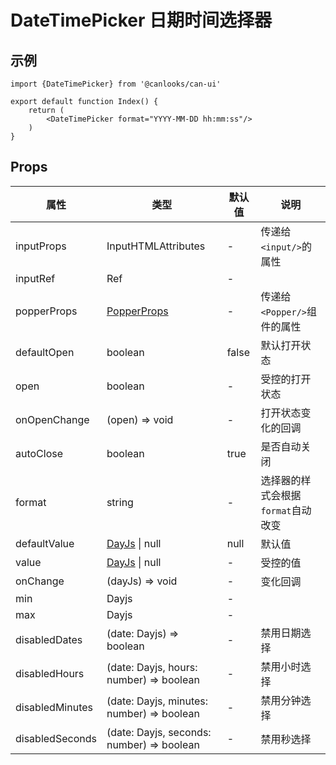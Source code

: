# DateTimePicker 日期时间选择器

## 示例

```tsx
import {DateTimePicker} from '@canlooks/can-ui'

export default function Index() {
    return (
        <DateTimePicker format="YYYY-MM-DD hh:mm:ss"/>
    )
}
```

## Props

| 属性              | 类型                                        | 默认值   | 说明                    |
|-----------------|-------------------------------------------|-------|-----------------------|
| inputProps      | InputHTMLAttributes                       | -     | 传递给`<input/>`的属性      |
| inputRef        | Ref<HTMLInputElement>                     | -     |                       |
| popperProps     | [PopperProps](/components/popper)         | -     | 传递给`<Popper/>`组件的属性   |
| defaultOpen     | boolean                                   | false | 默认打开状态                |
| open            | boolean                                   | -     | 受控的打开状态               |
| onOpenChange    | (open) => void                            | -     | 打开状态变化的回调             |
| autoClose       | boolean                                   | true  | 是否自动关闭                |
| format          | string                                    | -     | 选择器的样式会根据`format`自动改变 |
| defaultValue    | [DayJs](https://day.js.org/) \| null      | null  | 默认值                   |
| value           | [DayJs](https://day.js.org/) \| null      | -     | 受控的值                  |
| onChange        | (dayJs) => void                           | -     | 变化回调                  |
| min             | Dayjs                                     | -     |                       |
| max             | Dayjs                                     | -     |                       |
| disabledDates   | (date: Dayjs) => boolean                  | -     | 禁用日期选择                |
| disabledHours   | (date: Dayjs, hours: number) => boolean   | -     | 禁用小时选择                |
| disabledMinutes | (date: Dayjs, minutes: number) => boolean | -     | 禁用分钟选择                |
| disabledSeconds | (date: Dayjs, seconds: number) => boolean | -     | 禁用秒选择                 |
